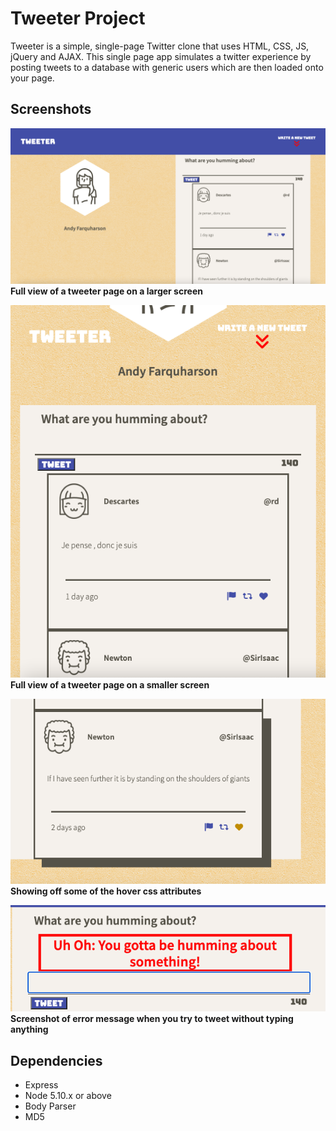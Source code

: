 # Tweeter Project

Tweeter is a simple, single-page Twitter clone that uses HTML, CSS, JS, jQuery and AJAX. This single page app simulates a twitter experience by posting tweets to a database with generic users which are then loaded onto your page.


## Screenshots

![Full view of a tweeter page on a larger screen](https://github.com/andyfarquharson/tweeter/blob/master/docs/responsive-design-large.png?raw=true)
 <b>Full view of a tweeter page on a larger screen</b>

![Full view of a tweeter page on a smaller screen](https://github.com/andyfarquharson/tweeter/blob/master/docs/responsive-design-small.png?raw=true)
 <b>Full view of a tweeter page on a smaller screen</b>


![Showing off some of the hover css attributes](https://github.com/andyfarquharson/tweeter/blob/master/docs/hover-functions.png?raw=true)
 <b>Showing off some of the hover css attributes</b>


![Screenshot of error message when you try to tweet without typing anything](https://github.com/andyfarquharson/tweeter/blob/master/docs/error-text.png?raw=true)
<b>Screenshot of error message when you try to tweet without typing anything</b>


## Dependencies

- Express
- Node 5.10.x or above
- Body Parser
- MD5

